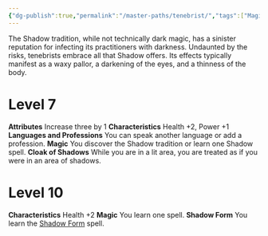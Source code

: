```yaml
---
{"dg-publish":true,"permalink":"/master-paths/tenebrist/","tags":["Magic"]}
---
```


The Shadow tradition, while not technically dark magic, has a sinister reputation for infecting its practitioners with darkness. Undaunted by the risks, tenebrists embrace all that Shadow offers. Its effects typically manifest as a waxy pallor, a darkening of the eyes, and a thinness of the body.
# Level 7
**Attributes** Increase three by 1
**Characteristics** Health +2, Power +1
**Languages and Professions** You can speak another language or add a profession.
**Magic** You discover the Shadow tradition or learn one Shadow spell.
**Cloak of Shadows** While you are in a lit area, you are treated as if you were in an area of shadows.
# Level 10
**Characteristics** Health +2
**Magic** You learn one spell.
**Shadow Form** You learn the [Shadow Form](https://sotdl-database.vercel.app/spells/path-specific/shadow-form/) spell.